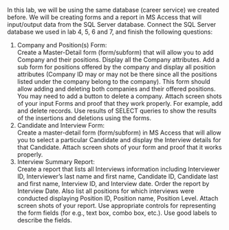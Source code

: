 In this lab, we will be using the same database (career service) we created before. We will be
creating forms and a report in MS Access that will input/output data from the SQL Server
database. Connect the SQL Server database we used in lab 4, 5, 6 and 7, and finish the following
questions:
1. Company and Position(s) Form: <br/>
    Create a Master-Detail form (form/subform) that will
    allow you to add Company and their positions. Display all the Company attributes. Add a sub
    form for positions offered by the company and display all position attributes (Company ID
    may or may not be there since all the positions listed under the company belong to the
    company). This form should allow adding and deleting both companies and their offered
    positions. You may need to add a button to delete a company. Attach screen shots of your
    input Forms and proof that they work properly. For example, add and delete records. Use
    results of SELECT queries to show the results of the insertions and deletions using the forms.
2. Candidate and Interview Form: <br/>
    Create a master-detail form (form/subform) in MS Access
    that will allow you to select a particular Candidate and display the Interview details for that
    Candidate. Attach screen shots of your form and proof that it works properly.
3. Interview Summary Report: <br/>
    Create a report that lists all Interviews information including
    Interviewer ID, Interviewer’s last name and first name, Candidate ID, Candidate last and first
    name, Interview ID, and Interview date. Order the report by Interview Date. Also list all
    positions for which interviews were conducted displaying Position ID, Position name,
    Position Level. Attach screen shots of your report.
    Use appropriate controls for representing the form fields (for e.g., text box, combo box, etc.).
    Use good labels to describe the fields.
